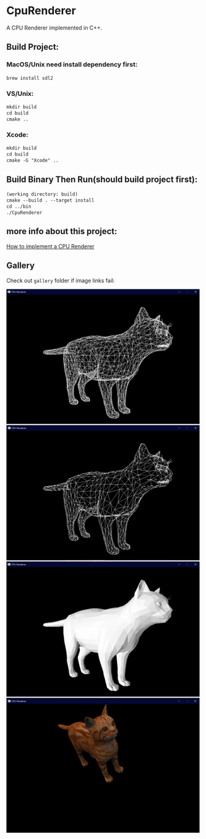 # CpuRenderer
A CPU Renderer implemented in C++.

## Build Project:

### MacOS/Unix need install dependency first:
```
brew install sdl2
```

### VS/Unix:
```
mkdir build
cd build
cmake ..
```

### Xcode:
```
mkdir build
cd build
cmake -G "Xcode" ..
```

## Build Binary Then Run(should build project first):
```
(working directory: build)
cmake --build . --target install
cd ../bin
./CpuRenderer
```

## more info about this project:
[How to implement a CPU Renderer](https://johnyoung404.github.io/2020/06/16/%E5%AE%9E%E7%8E%B0%E4%B8%80%E4%B8%AA%E8%BD%AF%E6%B8%B2%E6%9F%93%E5%99%A8(CPU-Renderer)/)

## Gallery

Check out `gallery` folder if image links fail:

![wireframe.png](Gallery/wireframe.png)
![back-face_culling.png](Gallery/back-face_culling.png)
![triangle_filling+half-lambert_lighting.png](Gallery/triangle_filling+half-lambert_lighting.png)
![texture_mapping.png](Gallery/texture_mapping.png)